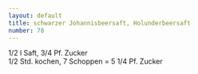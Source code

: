 ```yaml
---
layout: default
title: schwarzer Johannisbeersaft, Holunderbeersaft
number: 78
---
```


1/2 l Saft, 3/4 Pf. Zucker  
1/2 Std. kochen, 7 Schoppen = 5 1/4 Pf. Zucker
